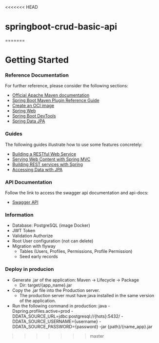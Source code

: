 <<<<<<< HEAD
# springboot-crud-basic-api
=======
# Getting Started

### Reference Documentation
For further reference, please consider the following sections:

* [Official Apache Maven documentation](https://maven.apache.org/guides/index.html)
* [Spring Boot Maven Plugin Reference Guide](https://docs.spring.io/spring-boot/docs/3.0.4/maven-plugin/reference/html/)
* [Create an OCI image](https://docs.spring.io/spring-boot/docs/3.0.4/maven-plugin/reference/html/#build-image)
* [Spring Web](https://docs.spring.io/spring-boot/docs/3.0.4/reference/htmlsingle/#web)
* [Spring Boot DevTools](https://docs.spring.io/spring-boot/docs/3.0.4/reference/htmlsingle/#using.devtools)
* [Spring Data JPA](https://docs.spring.io/spring-boot/docs/3.0.4/reference/htmlsingle/#data.sql.jpa-and-spring-data)

### Guides
The following guides illustrate how to use some features concretely:

* [Building a RESTful Web Service](https://spring.io/guides/gs/rest-service/)
* [Serving Web Content with Spring MVC](https://spring.io/guides/gs/serving-web-content/)
* [Building REST services with Spring](https://spring.io/guides/tutorials/rest/)
* [Accessing Data with JPA](https://spring.io/guides/gs/accessing-data-jpa/)

### API Documentation
Follow the link to access the swagger api documentation and api-docs:

* [Swagger API](http://localhost:8080/swagger-ui/index.html)

### Information
* Database: PostgreSQL (image Docker)
* JWT Token
* Validation Authorize
* Root User configuration (not can delete)
* Migration with flyway
  * Tables (Users, Profiles, Permissions, Profile Permission)
  * Seed early records

### Deploy in producion

* Generate .jar of the application:
  Maven -> Lifecycle -> Package
  - Dir: target/{app_name}.jar
* Copy the .jar file into the Production server.
  - The production server must have java installed in the same version of the application.
* Run the following command in production:
  java -Dspring.profiles.active=prod -DDATA_SOURCE_URL=jdbc:postgresql://{hots}:5432/ -DDATA_SOURCE_USERNAME={username} -DDATA_SOURCE_PASSWORD={password} -jar {path}/{name_app}.jar
>>>>>>> master
